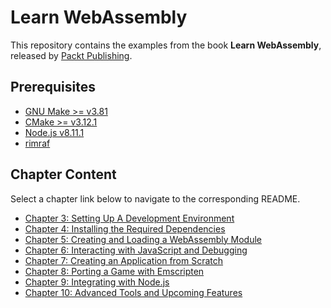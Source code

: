 # Learn WebAssembly
This repository contains the examples from the book **Learn WebAssembly**, released by [Packt Publishing](https://www.packtpub.com).

## Prerequisites
- [GNU Make >= v3.81](https://www.gnu.org/software/make)
- [CMake >= v3.12.1](https://cmake.org)
- [Node.js v8.11.1](https://nodejs.org/en)
- [rimraf](https://www.npmjs.com/package/rimraf)

## Chapter Content
Select a chapter link below to navigate to the corresponding README.

- [Chapter 3: Setting Up A Development Environment](chapter-03-dev-env/README.md)
- [Chapter 4: Installing the Required Dependencies](chapter-04-installing-deps/README.md)
- [Chapter 5: Creating and Loading a WebAssembly Module](chapter-05-create-load-module/README.md)
- [Chapter 6: Interacting with JavaScript and Debugging](chapter-06-interact-with-js/README.md)
- [Chapter 7: Creating an Application from Scratch](chapter-07-cook-the-books/README.md)
- [Chapter 8: Porting a Game with Emscripten](chapter-08-tetris/README.md)
- [Chapter 9: Integrating with Node.js](chapter-09-node/README.md)
- [Chapter 10: Advanced Tools and Upcoming Features](chapter-10-advanced-tools/README.md)
